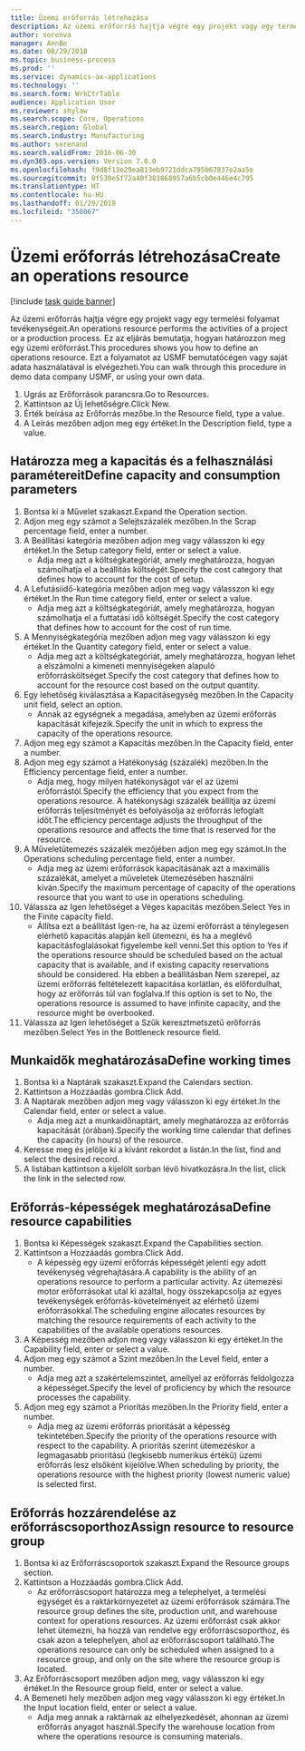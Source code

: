 ```yaml
---
title: Üzemi erőforrás létrehozása
description: Az üzemi erőforrás hajtja végre egy projekt vagy egy termelési folyamat tevékenységeit.
author: sorenva
manager: AnnBe
ms.date: 08/29/2018
ms.topic: business-process
ms.prod: ''
ms.service: dynamics-ax-applications
ms.technology: ''
ms.search.form: WrkCtrTable
audience: Application User
ms.reviewer: shylaw
ms.search.scope: Core, Operations
ms.search.region: Global
ms.search.industry: Manufacturing
ms.author: sorenand
ms.search.validFrom: 2016-06-30
ms.dyn365.ops.version: Version 7.0.0
ms.openlocfilehash: f9d8f13e29ea813eb9721ddca795b67837e2aa5e
ms.sourcegitcommit: 0f530e5f72a40f383868957a6b5cb0e446e4c795
ms.translationtype: HT
ms.contentlocale: hu-HU
ms.lasthandoff: 01/29/2019
ms.locfileid: "350067"
---
```

# <a name="create-an-operations-resource"></a><span data-ttu-id="be047-103">Üzemi erőforrás létrehozása</span><span class="sxs-lookup"><span data-stu-id="be047-103">Create an operations resource</span></span>

[!include [task guide banner](../../includes/task-guide-banner.md)]

<span data-ttu-id="be047-104">Az üzemi erőforrás hajtja végre egy projekt vagy egy termelési folyamat tevékenységeit.</span><span class="sxs-lookup"><span data-stu-id="be047-104">An operations resource performs the activities of a project or a production process.</span></span> <span data-ttu-id="be047-105">Ez az eljárás bemutatja, hogyan határozzon meg egy üzemi erőforrást.</span><span class="sxs-lookup"><span data-stu-id="be047-105">This procedures shows you how to define an operations resource.</span></span> <span data-ttu-id="be047-106">Ezt a folyamatot az USMF bemutatócégen vagy saját adata használatával is elvégezheti.</span><span class="sxs-lookup"><span data-stu-id="be047-106">You can walk through this procedure in demo data company USMF, or using your own data.</span></span>

1. <span data-ttu-id="be047-107">Ugrás az Erőforrások parancsra.</span><span class="sxs-lookup"><span data-stu-id="be047-107">Go to Resources.</span></span>
2. <span data-ttu-id="be047-108">Kattintson az Új lehetőségre.</span><span class="sxs-lookup"><span data-stu-id="be047-108">Click New.</span></span>
3. <span data-ttu-id="be047-109">Érték beírása az Erőforrás mezőbe.</span><span class="sxs-lookup"><span data-stu-id="be047-109">In the Resource field, type a value.</span></span>
4. <span data-ttu-id="be047-110">A Leírás mezőben adjon meg egy értéket.</span><span class="sxs-lookup"><span data-stu-id="be047-110">In the Description field, type a value.</span></span>

## <a name="define-capacity-and-consumption-parameters"></a><span data-ttu-id="be047-111">Határozza meg a kapacitás és a felhasználási paramétereit</span><span class="sxs-lookup"><span data-stu-id="be047-111">Define capacity and consumption parameters</span></span>
1. <span data-ttu-id="be047-112">Bontsa ki a Művelet szakaszt.</span><span class="sxs-lookup"><span data-stu-id="be047-112">Expand the Operation section.</span></span>
2. <span data-ttu-id="be047-113">Adjon meg egy számot a Selejtszázalék mezőben.</span><span class="sxs-lookup"><span data-stu-id="be047-113">In the Scrap percentage field, enter a number.</span></span>
3. <span data-ttu-id="be047-114">A Beállítási kategória mezőben adjon meg vagy válasszon ki egy értéket.</span><span class="sxs-lookup"><span data-stu-id="be047-114">In the Setup category field, enter or select a value.</span></span>
    * <span data-ttu-id="be047-115">Adja meg azt a költségkategóriát, amely meghatározza, hogyan számolhatja el a beállítás költségét.</span><span class="sxs-lookup"><span data-stu-id="be047-115">Specify the cost category that defines how to account for the cost of setup.</span></span>  
4. <span data-ttu-id="be047-116">A Lefutásiidő-kategória mezőben adjon meg vagy válasszon ki egy értéket.</span><span class="sxs-lookup"><span data-stu-id="be047-116">In the Run time category field, enter or select a value.</span></span>
    * <span data-ttu-id="be047-117">Adja meg azt a költségkategóriát, amely meghatározza, hogyan számolhatja el a futtatási idő költségét.</span><span class="sxs-lookup"><span data-stu-id="be047-117">Specify the cost category that defines how to account for the cost of run time.</span></span>  
5. <span data-ttu-id="be047-118">A Mennyiségkategória mezőben adjon meg vagy válasszon ki egy értéket.</span><span class="sxs-lookup"><span data-stu-id="be047-118">In the Quantity category field, enter or select a value.</span></span>
    * <span data-ttu-id="be047-119">Adja meg azt a költségkategóriát, amely meghatározza, hogyan lehet a elszámolni a kimeneti mennyiségeken alapuló erőforrásköltséget.</span><span class="sxs-lookup"><span data-stu-id="be047-119">Specify the cost category that defines how to account for the resource cost based on the output quantity.</span></span>  
6. <span data-ttu-id="be047-120">Egy lehetőség kiválasztása a Kapacitásegység mezőben.</span><span class="sxs-lookup"><span data-stu-id="be047-120">In the Capacity unit field, select an option.</span></span>
    * <span data-ttu-id="be047-121">Annak az egységnek a megadása, amelyben az üzemi erőforrás kapacitását kifejezik.</span><span class="sxs-lookup"><span data-stu-id="be047-121">Specify the unit in which to express the capacity of the operations resource.</span></span>  
7. <span data-ttu-id="be047-122">Adjon meg egy számot a Kapacitás mezőben.</span><span class="sxs-lookup"><span data-stu-id="be047-122">In the Capacity field, enter a number.</span></span>
8. <span data-ttu-id="be047-123">Adjon meg egy számot a Hatékonyság (százalék) mezőben.</span><span class="sxs-lookup"><span data-stu-id="be047-123">In the Efficiency percentage field, enter a number.</span></span>
    * <span data-ttu-id="be047-124">Adja meg, hogy milyen hatékonyságot vár el az üzemi erőforrástól.</span><span class="sxs-lookup"><span data-stu-id="be047-124">Specify the efficiency that you expect from the operations resource.</span></span> <span data-ttu-id="be047-125">A hatékonysági százalék beállítja az üzemi erőforrás teljesítményét és befolyásolja az erőforrás lefoglalt időt.</span><span class="sxs-lookup"><span data-stu-id="be047-125">The efficiency percentage adjusts the throughput of the operations resource and affects the time that is reserved for the resource.</span></span>  
9. <span data-ttu-id="be047-126">A Műveletütemezés százalék mezőjében adjon meg egy számot.</span><span class="sxs-lookup"><span data-stu-id="be047-126">In the Operations scheduling percentage field, enter a number.</span></span>
    * <span data-ttu-id="be047-127">Adja meg az üzemi erőforrások kapacitásának azt a maximális százalékát, amelyet a műveletek ütemezésében használni kíván.</span><span class="sxs-lookup"><span data-stu-id="be047-127">Specify the maximum percentage of capacity of the operations resource that you want to use in operations scheduling.</span></span>  
10. <span data-ttu-id="be047-128">Válassza az Igen lehetőséget a Véges kapacitás mezőben.</span><span class="sxs-lookup"><span data-stu-id="be047-128">Select Yes in the Finite capacity field.</span></span>
    * <span data-ttu-id="be047-129">Állítsa ezt a beállítást Igen-re, ha az üzemi erőforrást a ténylegesen elérhető kapacitás alapján kell ütemezni, és ha a meglévő kapacitásfoglalásokat figyelembe kell venni.</span><span class="sxs-lookup"><span data-stu-id="be047-129">Set this option to Yes if the operations resource should be scheduled based on the actual capacity that is available, and if existing capacity reservations should be considered.</span></span> <span data-ttu-id="be047-130">Ha ebben a beállításban Nem szerepel, az üzemi erőforrás feltételezett kapacitása korlátlan, és előfordulhat, hogy az erőforrás túl van foglalva.</span><span class="sxs-lookup"><span data-stu-id="be047-130">If this option is set to No, the operations resource is assumed to have infinite capacity, and the resource might be overbooked.</span></span>  
11. <span data-ttu-id="be047-131">Válassza az Igen lehetőséget a Szűk keresztmetszetű erőforrás mezőben.</span><span class="sxs-lookup"><span data-stu-id="be047-131">Select Yes in the Bottleneck resource field.</span></span>

## <a name="define-working-times"></a><span data-ttu-id="be047-132">Munkaidők meghatározása</span><span class="sxs-lookup"><span data-stu-id="be047-132">Define working times</span></span>
1. <span data-ttu-id="be047-133">Bontsa ki a Naptárak szakaszt.</span><span class="sxs-lookup"><span data-stu-id="be047-133">Expand the Calendars section.</span></span>
2. <span data-ttu-id="be047-134">Kattintson a Hozzáadás gombra.</span><span class="sxs-lookup"><span data-stu-id="be047-134">Click Add.</span></span>
3. <span data-ttu-id="be047-135">A Naptárak mezőben adjon meg vagy válasszon ki egy értéket.</span><span class="sxs-lookup"><span data-stu-id="be047-135">In the Calendar field, enter or select a value.</span></span>
    * <span data-ttu-id="be047-136">Adja meg azt a munkaidőnaptárt, amely meghatározza az erőforrás kapacitását (órában).</span><span class="sxs-lookup"><span data-stu-id="be047-136">Specify the working time calendar that defines the capacity (in hours) of the resource.</span></span>  
4. <span data-ttu-id="be047-137">Keresse meg és jelölje ki a kívánt rekordot a listán.</span><span class="sxs-lookup"><span data-stu-id="be047-137">In the list, find and select the desired record.</span></span>
5. <span data-ttu-id="be047-138">A listában kattintson a kijelölt sorban lévő hivatkozásra.</span><span class="sxs-lookup"><span data-stu-id="be047-138">In the list, click the link in the selected row.</span></span>

## <a name="define-resource-capabilities"></a><span data-ttu-id="be047-139">Erőforrás-képességek meghatározása</span><span class="sxs-lookup"><span data-stu-id="be047-139">Define resource capabilities</span></span>
1. <span data-ttu-id="be047-140">Bontsa ki Képességek szakaszt.</span><span class="sxs-lookup"><span data-stu-id="be047-140">Expand the Capabilities section.</span></span>
2. <span data-ttu-id="be047-141">Kattintson a Hozzáadás gombra.</span><span class="sxs-lookup"><span data-stu-id="be047-141">Click Add.</span></span>
    * <span data-ttu-id="be047-142">A képesség egy üzemi erőforrás képességét jelenti egy adott tevékenység végrehajtására.</span><span class="sxs-lookup"><span data-stu-id="be047-142">A capability is the ability of an operations resource to perform a particular activity.</span></span> <span data-ttu-id="be047-143">Az ütemezési motor erőforrásokat utal ki azáltal, hogy összekapcsolja az egyes tevékenységek erőforrás-követelményeit az elérhető üzemi erőforrásokkal.</span><span class="sxs-lookup"><span data-stu-id="be047-143">The scheduling engine allocates resources by matching the resource requirements of each activity to the capabilities of the available operations resources.</span></span>  
3. <span data-ttu-id="be047-144">A Képesség mezőben adjon meg vagy válasszon ki egy értéket.</span><span class="sxs-lookup"><span data-stu-id="be047-144">In the Capability field, enter or select a value.</span></span>
4. <span data-ttu-id="be047-145">Adjon meg egy számot a Szint mezőben.</span><span class="sxs-lookup"><span data-stu-id="be047-145">In the Level field, enter a number.</span></span>
    * <span data-ttu-id="be047-146">Adja meg azt a szakértelemszintet, amellyel az erőforrás feldolgozza a képességet.</span><span class="sxs-lookup"><span data-stu-id="be047-146">Specify the level of proficiency by which the resource processes the capability.</span></span>  
5. <span data-ttu-id="be047-147">Adjon meg egy számot a Prioritás mezőben.</span><span class="sxs-lookup"><span data-stu-id="be047-147">In the Priority field, enter a number.</span></span>
    * <span data-ttu-id="be047-148">Adja meg az üzemi erőforrás prioritását a képesség tekintetében.</span><span class="sxs-lookup"><span data-stu-id="be047-148">Specify the priority of the operations resource with respect to the capability.</span></span> <span data-ttu-id="be047-149">A prioritás szerint ütemezéskor a legmagasabb prioritású (legkisebb numerikus értékű) üzemi erőforrás lesz elsőként kijelölve.</span><span class="sxs-lookup"><span data-stu-id="be047-149">When scheduling by priority, the operations resource with the highest priority (lowest numeric value) is selected first.</span></span>  

## <a name="assign-resource-to-resource-group"></a><span data-ttu-id="be047-150">Erőforrás hozzárendelése az erőforráscsoporthoz</span><span class="sxs-lookup"><span data-stu-id="be047-150">Assign resource to resource group</span></span>
1. <span data-ttu-id="be047-151">Bontsa ki az Erőforráscsoportok szakaszt.</span><span class="sxs-lookup"><span data-stu-id="be047-151">Expand the Resource groups section.</span></span>
2. <span data-ttu-id="be047-152">Kattintson a Hozzáadás gombra.</span><span class="sxs-lookup"><span data-stu-id="be047-152">Click Add.</span></span>
    * <span data-ttu-id="be047-153">Az erőforráscsoport határozza meg a telephelyet, a termelési egységet és a raktárkörnyezetet az üzemi erőforrások számára.</span><span class="sxs-lookup"><span data-stu-id="be047-153">The resource group defines the site, production unit, and warehouse context for operations resources.</span></span> <span data-ttu-id="be047-154">Az üzemi erőforrást csak akkor lehet ütemezni, ha hozzá van rendelve egy erőforráscsoporthoz, és csak azon a telephelyen, ahol az erőforráscsoport található.</span><span class="sxs-lookup"><span data-stu-id="be047-154">The operations resource can only be scheduled when assigned to a resource group, and only on the site where the resource group is located.</span></span>  
3. <span data-ttu-id="be047-155">Az Erőforráscsoport mezőben adjon meg, vagy válasszon ki egy értéket.</span><span class="sxs-lookup"><span data-stu-id="be047-155">In the Resource group field, enter or select a value.</span></span>
4. <span data-ttu-id="be047-156">A Bemeneti hely mezőben adjon meg vagy válasszon ki egy értéket.</span><span class="sxs-lookup"><span data-stu-id="be047-156">In the Input location field, enter or select a value.</span></span>
    * <span data-ttu-id="be047-157">Adja meg annak a raktárnak az elhelyezkedését, ahonnan az üzemi erőforrás anyagot használ.</span><span class="sxs-lookup"><span data-stu-id="be047-157">Specify the warehouse location from where the operations resource is consuming materials.</span></span>  

